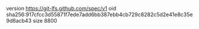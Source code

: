 version https://git-lfs.github.com/spec/v1
oid sha256:917cfcc3d55871f7ede7add6bb387ebb4cb729c8282c5d2e41e8c35e9d8acb43
size 8800
